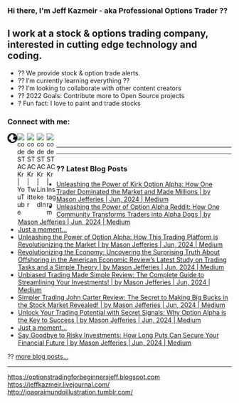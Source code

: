 

<!--
**jeffkazmeir/jeffkazmeir** is a ✨ _special_ ✨ repository because its `README.md` (this file) appears on your GitHub profile.

Here are some ideas to get you started:

- 🔭 I’m currently working on ...
- 🌱 I’m currently learning ...
- 👯 I’m looking to collaborate on ...
- 🤔 I’m looking for help with ...
- 💬 Ask me about ...
- 📫 How to reach me: ...
- 😄 Pronouns: ...
- ⚡ Fun fact: ...
-->
### Hi there, I'm Jeff Kazmeir - aka Professional Options Trader ??
## I work at a stock & options trading company, interested in cutting edge technology and coding.

- ?? We provide stock & option trade alerts.
- ?? I’m currently learning everything ??
- ?? I’m looking to collaborate with other content creators
- ?? 2022 Goals: Contribute more to Open Source projects
- ? Fun fact: I love to paint and trade stocks


### Connect with me:

[<img align="left" alt="codeSTACKr.com" width="22px" src="https://raw.githubusercontent.com/iconic/open-iconic/master/svg/globe.svg" />][website]
[<img align="left" alt="codeSTACKr | YouTube" width="22px" src="https://cdn.jsdelivr.net/npm/simple-icons@v3/icons/youtube.svg" />][youtube]
[<img align="left" alt="codeSTACKr | Twitter" width="22px" src="https://cdn.jsdelivr.net/npm/simple-icons@v3/icons/twitter.svg" />][twitter]
[<img align="left" alt="codeSTACKr | LinkedIn" width="22px" src="https://cdn.jsdelivr.net/npm/simple-icons@v3/icons/linkedin.svg" />][linkedin]
[<img align="left" alt="codeSTACKr | Instagram" width="22px" src="https://cdn.jsdelivr.net/npm/simple-icons@v3/icons/instagram.svg" />][instagram]

<br />

---

---

### ?? Latest Blog Posts

<!-- BLOG-POST-LIST:START -->
- [Unleashing the Power of Kirk Option Alpha: How One Trader Dominated the Market and Made Millions | by Mason Jefferies | Jun, 2024 | Medium](https://tradingoptionsforbeginners.medium.com/unleashing-the-power-of-kirk-option-alpha-how-one-trader-dominated-the-market-and-made-millions-322ddd3874aa?source=ifttt--------------3)
- [Unleashing the Power of Option Alpha Reddit: How One Community Transforms Traders into Alpha Dogs | by Mason Jefferies | Jun, 2024 | Medium](https://tradingoptionsforbeginners.medium.com/unleashing-the-power-of-option-alpha-reddit-how-one-community-transforms-traders-into-alpha-dogs-c17e8781ecc2?source=ifttt--------------3)
- [Just a moment...](https://medium.com/@tradingoptionsforbeginners/unlock-your-full-trading-potential-the-ultimate-guide-to-finding-the-best-option-trading-books-c9a5ef1109cf?source=ifttt--------------3)
- [Unleashing the Power of Option Alpha: How This Trading Platform is Revolutionizing the Market | by Mason Jefferies | Jun, 2024 | Medium](https://tradingoptionsforbeginners.medium.com/unleashing-the-power-of-option-alpha-how-this-trading-platform-is-revolutionizing-the-market-5421a14df799?source=ifttt--------------3)
- [Revolutionizing the Economy: Uncovering the Surprising Truth About Offshoring in the American Economic Review’s Latest Study on Trading Tasks and a Simple Theory | by Mason Jefferies | Jun, 2024 | Medium](https://tradingoptionsforbeginners.medium.com/revolutionizing-the-economy-uncovering-the-surprising-truth-about-offshoring-in-the-american-ba02a3fc2d91?source=ifttt--------------3)
- [Unbiased Trading Made Simple Review: The Complete Guide to Streamlining Your Investments! | by Mason Jefferies | Jun, 2024 | Medium](https://tradingoptionsforbeginners.medium.com/unbiased-trading-made-simple-review-the-complete-guide-to-streamlining-your-investments-7685589ec9ff?source=ifttt--------------3)
- [Simpler Trading John Carter Review: The Secret to Making Big Bucks in the Stock Market Revealed! | by Mason Jefferies | Jun, 2024 | Medium](https://tradingoptionsforbeginners.medium.com/simpler-trading-john-carter-review-the-secret-to-making-big-bucks-in-the-stock-market-revealed-d8db556df0b2?source=ifttt--------------3)
- [Unlock Your Trading Potential with Secret Signals: Why Option Alpha is the Key to Success | by Mason Jefferies | Jun, 2024 | Medium](https://tradingoptionsforbeginners.medium.com/unlock-your-trading-potential-with-secret-signals-why-option-alpha-is-the-key-to-success-97afd538451f?source=ifttt--------------3)
- [Just a moment...](https://medium.com/@tradingoptionsforbeginners/unbiased-wealthsimple-trading-review-the-insider-secrets-you-need-to-know-c25fb1c9f0e4?source=ifttt--------------3)
- [Say Goodbye to Risky Investments: How Long Puts Can Secure Your Financial Future | by Mason Jefferies | Jun, 2024 | Medium](https://tradingoptionsforbeginners.medium.com/say-goodbye-to-risky-investments-how-long-puts-can-secure-your-financial-future-f886eab12eb4?source=ifttt--------------3)
<!-- BLOG-POST-LIST:END -->

?? [more blog posts...](https://theministerofcapitalism.com/blog/)

---


[website]: https://kingtradingsystems.com/blog/
[twitter]: https://twitter.com/optionstradejef
[youtube]: https://www.youtube.com/channel/UCEo82TuA0YdbXyO2oPecIHQ
[instagram]: https://tradingoptionsforbeginners.medium.com
[linkedin]: https://ca.linkedin.com/in/theministerofcapitalism
 https://optionstradingforbeginnersjeff.blogspot.com
 https://jeffkazmeir.livejournal.com/
 http://joaoraimundoillustration.tumblr.com/



